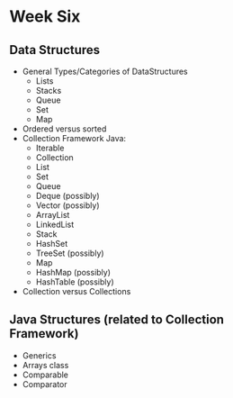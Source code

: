 # Week Six

## Data Structures
* General Types/Categories of DataStructures
    - Lists
    - Stacks 
    - Queue
    - Set
    - Map
* Ordered versus sorted
* Collection Framework Java:
    - Iterable
    - Collection
    - List
    - Set 
    - Queue
    - Deque (possibly)
    - Vector (possibly)
    - ArrayList
    - LinkedList
    - Stack 
    - HashSet
    - TreeSet (possibly)
    - Map
    - HashMap (possibly)
    - HashTable (possibly)
* Collection versus Collections

## Java Structures (related to Collection Framework)
* Generics
* Arrays class
* Comparable
* Comparator
